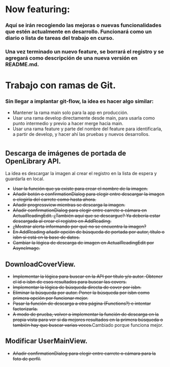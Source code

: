 # Now featuring:

### Aquí se irán recogiendo las mejoras o nuevas funcionalidades que estén actualmente en desarrollo. Funcionará como un diario o lista de tareas del trabajo en curso.

### Una vez terminado un nuevo feature, se borrará el registro y se agregará como descripción de una nueva versión en README.md.

#

# Trabajo con ramas de Git.

### Sin llegar a implantar git-flow, la idea es hacer algo similar:

* Mantener la rama main solo para la app en producción.
* Usar una rama develop directamente desde main, para usarla como punto intermedio y previo a hacer merge hacia main.
* Usar una rama feature y parte del nombre del feature para identificarla, a partir de develop, y hacer ahí las pruebas y nuevos desarrollos.

#

## Descarga de imágenes de portada de OpenLibrary API.

La idea es descargar la imagen al crear el registro en la lista de espera y guardarla en local.

* ~~Usar la función que ya existe para crear el nombre de la imagen.~~
* ~~Añadir botón o confirmationDialog para elegir entre descargar la imagen o elegirla del carrete como hasta ahora.~~
* ~~Añadir progressview mientras se descarga la imagen.~~
* ~~Añadir confirmationDialog para elegir entre carrete o cámara en ActualReadingEdit. ¿También aquí que se descargue? Ya debería estar descargada al crear el registro en AddReading.~~
* ~~¿Mostrar alerta informando por qué no se encuentra la imagen?~~
* ~~En AddReading añadir opción de búsqueda de portada por autor, título o isbn si está en la base de datos.~~
* ~~Cambiar la lógica de descarga de imagen en ActualReadingEdit por AsyncImage.~~


## DownloadCoverView.

* ~~Implementar la lógica para buscar en la API por título y/o autor. Obtener el id o isbn de esos resultados para buscar las covers.~~
* ~~Implementar la lógica de búsqueda directa de cover por isbn.~~
* ~~Eliminar la búsqueda por autor. Poner la búsqueda por isbn como primera opción por funcionar mejor.~~
* ~~Pasar la función de descarga a otra página (Functions?) e intentar factorizarla.~~
* ~~A modo de prueba, volver a implementar la función de descarga en la propia vista para ver si da mejores resultados en la primera búsqueda o también hay que buscar varias veces.~~Cambiado porque funciona mejor.


## Modificar UserMainView.

* ~~Añadir confirmationDialog para elegir entre carrete o cámara para la foto de perfil.~~
